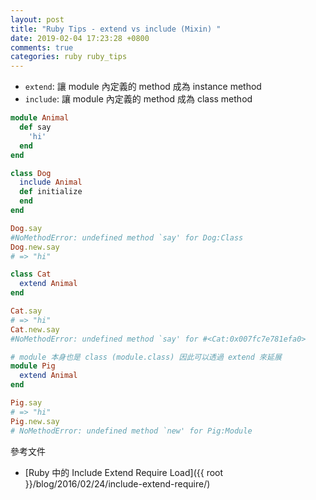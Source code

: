 ```yaml
---
layout: post
title: "Ruby Tips - extend vs include (Mixin) "
date: 2019-02-04 17:23:28 +0800
comments: true
categories: ruby ruby_tips
---
```


<!-- more -->

* `extend`: 讓 module 內定義的 method 成為 instance method
* `include`: 讓 module 內定義的 method 成為 class method

```ruby
module Animal
  def say
    'hi'
  end
end

class Dog
  include Animal
  def initialize
  end
end

Dog.say
#NoMethodError: undefined method `say' for Dog:Class
Dog.new.say
# => "hi"

class Cat
  extend Animal
end

Cat.say
# => "hi"
Cat.new.say
#NoMethodError: undefined method `say' for #<Cat:0x007fc7e781efa0>

# module 本身也是 class (module.class) 因此可以透過 extend 來延展
module Pig
  extend Animal
end

Pig.say
# => "hi"
Pig.new.say
# NoMethodError: undefined method `new' for Pig:Module
```

參考文件

* [Ruby 中的 Include Extend Require Load]({{ root }}/blog/2016/02/24/include-extend-require/)
